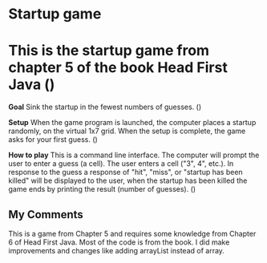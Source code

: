 # Startup game 
This is the startup game from chapter 5 of the book Head First Java ()
===

**Goal**
Sink the startup in the fewest numbers of guesses. ()

**Setup**
When the game program is launched, the computer places a startup randomly, on the virtual 1x7 grid. When the setup is complete, the game asks for your first guess. ()

**How to play**
This is a command line interface. The computer will prompt the user to enter a guess (a cell). The user enters a cell ("3", 4", etc.). In response to the guess a response of "hit", "miss", or "startup has been killed" will be displayed to the user, when the startup has been killed the game ends by printing the result (number of guesses). ()

My Comments
---
This is a game from Chapter 5 and requires some knowledge from Chapter 6 of Head First Java.  Most of the code is from the book.  I did make improvements and changes like adding arrayList instead of array.
